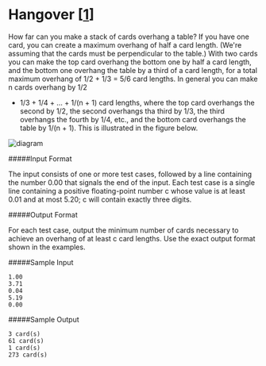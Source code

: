 Hangover [[1](http://poj.org/problem?id=1003)]
==================

How far can you make a stack of cards overhang a table? If you have one card,
you can create a maximum overhang of half a card length. (We're assuming that
the cards must be perpendicular to the table.) With two cards you can make the
top card overhang the bottom one by half a card length, and the bottom one
overhang the table by a third of a card length, for a total maximum overhang of
1/2 + 1/3 = 5/6 card lengths. In general you can make n cards overhang by 1/2
+ 1/3 + 1/4 + ... + 1/(n + 1) card lengths, where the top card overhangs the
  second by 1/2, the second overhangs tha third by 1/3, the third overhangs the
fourth by 1/4, etc., and the bottom card overhangs the table by 1/(n + 1). This
is illustrated in the figure below.

![diagram](http://poj.org/images/1003/hangover.jpg)

#####Input Format

The input consists of one or more test cases, followed by a line containing the
number 0.00 that signals the end of the input. Each test case is a single line
containing a positive floating-point number c whose value is at least 0.01 and
at most 5.20; c will contain exactly three digits.

#####Output Format

For each test case, output the minimum number of cards necessary to achieve an
overhang of at least c card lengths. Use the exact output format shown in the
examples.

#####Sample Input

```
1.00
3.71
0.04
5.19
0.00
```

#####Sample Output

```
3 card(s)
61 card(s)
1 card(s)
273 card(s)
```
